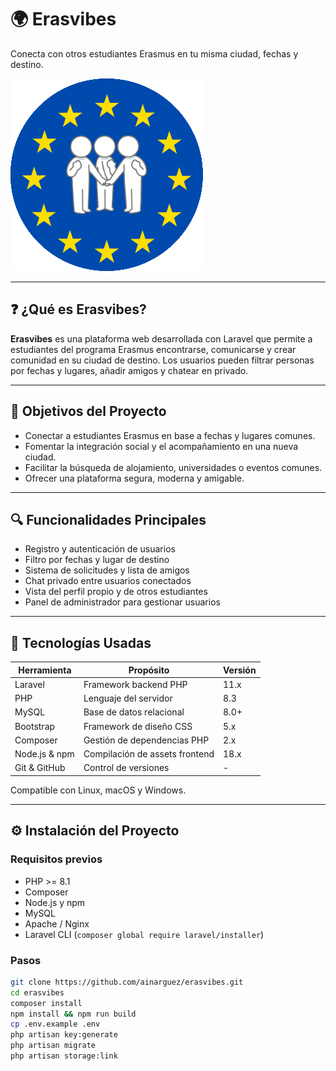 # 🌍 Erasvibes

Conecta con otros estudiantes Erasmus en tu misma ciudad, fechas y destino.

![Logo](public/img/logo.png)

---

## ❓ ¿Qué es Erasvibes?

**Erasvibes** es una plataforma web desarrollada con Laravel que permite a estudiantes del programa Erasmus encontrarse, comunicarse y crear comunidad en su ciudad de destino. Los usuarios pueden filtrar personas por fechas y lugares, añadir amigos y chatear en privado.

---

## 🎯 Objetivos del Proyecto

- Conectar a estudiantes Erasmus en base a fechas y lugares comunes.
- Fomentar la integración social y el acompañamiento en una nueva ciudad.
- Facilitar la búsqueda de alojamiento, universidades o eventos comunes.
- Ofrecer una plataforma segura, moderna y amigable.

---

## 🔍 Funcionalidades Principales

- Registro y autenticación de usuarios
- Filtro por fechas y lugar de destino
- Sistema de solicitudes y lista de amigos
- Chat privado entre usuarios conectados
- Vista del perfil propio y de otros estudiantes
- Panel de administrador para gestionar usuarios

---

## 🧰 Tecnologías Usadas

| Herramienta        | Propósito                        | Versión  |
|--------------------|----------------------------------|----------|
| Laravel            | Framework backend PHP            | 11.x     |
| PHP                | Lenguaje del servidor            | 8.3      |
| MySQL              | Base de datos relacional         | 8.0+     |
| Bootstrap          | Framework de diseño CSS          | 5.x      |
| Composer           | Gestión de dependencias PHP      | 2.x      |
| Node.js & npm      | Compilación de assets frontend   | 18.x     |
| Git & GitHub       | Control de versiones             | -        |

Compatible con Linux, macOS y Windows.

---

## ⚙️ Instalación del Proyecto

### Requisitos previos

- PHP >= 8.1
- Composer
- Node.js y npm
- MySQL
- Apache / Nginx
- Laravel CLI (`composer global require laravel/installer`)

### Pasos

```bash
git clone https://github.com/ainarguez/erasvibes.git
cd erasvibes
composer install
npm install && npm run build
cp .env.example .env
php artisan key:generate
php artisan migrate
php artisan storage:link

